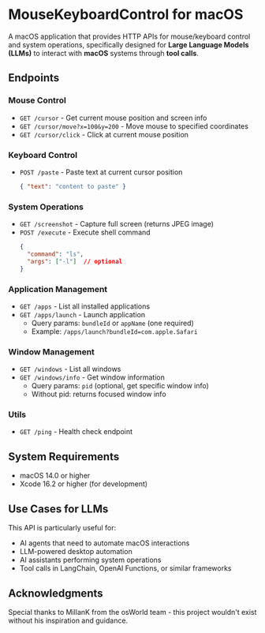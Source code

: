 # MouseKeyboardControl for macOS

A macOS application that provides HTTP APIs for mouse/keyboard control and system operations, 
specifically designed for **Large Language Models (LLMs)** to interact with **macOS** systems through **tool calls**.

## Endpoints

### Mouse Control
- `GET /cursor` - Get current mouse position and screen info
- `GET /cursor/move?x=100&y=200` - Move mouse to specified coordinates
- `GET /cursor/click` - Click at current mouse position

### Keyboard Control
- `POST /paste` - Paste text at current cursor position
  ```json
  { "text": "content to paste" }
  ```

### System Operations
- `GET /screenshot` - Capture full screen (returns JPEG image)
- `POST /execute` - Execute shell command
  ```json
  {
    "command": "ls",
    "args": ["-l"]  // optional
  }
  ```

### Application Management
- `GET /apps` - List all installed applications
- `GET /apps/launch` - Launch application
  - Query params: `bundleId` or `appName` (one required)
  - Example: `/apps/launch?bundleId=com.apple.Safari`

### Window Management
- `GET /windows` - List all windows
- `GET /windows/info` - Get window information
  - Query params: `pid` (optional, get specific window info)
  - Without pid: returns focused window info

### Utils
- `GET /ping` - Health check endpoint

## System Requirements

- macOS 14.0 or higher
- Xcode 16.2 or higher (for development)

## Use Cases for LLMs

This API is particularly useful for:
- AI agents that need to automate macOS interactions
- LLM-powered desktop automation
- AI assistants performing system operations
- Tool calls in LangChain, OpenAI Functions, or similar frameworks


## Acknowledgments

Special thanks to MillanK from the osWorld team - this project wouldn't exist without his inspiration and guidance. 

